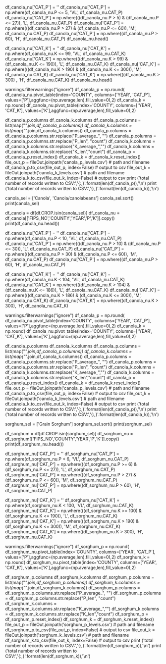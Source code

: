 <!-- P Nutrient canolabeans -->
df_canola_nu['CAT_P'] = ''
df_canola_nu['CAT_P'] = np.where(df_canola_nu.P <= 5, 'VL', df_canola_nu.CAT_P)
df_canola_nu['CAT_P'] = np.where(((df_canola_nu.P > 5) & (df_canola_nu.P <= 27)), 'L', df_canola_nu.CAT_P)
df_canola_nu['CAT_P'] = np.where(((df_canola_nu.P > 27) & (df_canola_nu.P <= 60)), 'M', df_canola_nu.CAT_P)
df_canola_nu['CAT_P'] = np.where((df_canola_nu.P > 60), 'H', df_canola_nu.CAT_P)
df_canola_nu.head()

<!-- K Nutrient canolabean  -->
df_canola_nu['CAT_K'] = ''
df_canola_nu['CAT_K'] = np.where(df_canola_nu.K <= 99, 'VL', df_canola_nu.CAT_K)
df_canola_nu['CAT_K'] = np.where(((df_canola_nu.K > 99) & (df_canola_nu.K <= 190)), 'L', df_canola_nu.CAT_K)
df_canola_nu['CAT_K'] = np.where(((df_canola_nu.K > 190) & (df_canola_nu.K <= 300)), 'M', df_canola_nu.CAT_K)
df_canola_nu['CAT_K'] = np.where(((df_canola_nu.K > 300) , 'H', df_canola_nu.CAT_K)
df_canola_nu.head()

warnings.filterwarnings("ignore")
df_canola_p = np.round( df_canola_nu.pivot_table(index='COUNTY', columns=['YEAR', 'CAT_P'], values=['P'],aggfunc=(np.average,len),fill_value=0),2)
df_canola_k = np.round( df_canola_nu.pivot_table(index='COUNTY', columns=['YEAR', 'CAT_K'], values=['K'],aggfunc=(np.average,len),fill_value=0),2)

df_canola_p.columns
df_canola_k.columns
df_canola_p.columns = list(map("_".join,df_canola_p.columns))
df_canola_k.columns = list(map("_".join,df_canola_k.columns))
df_canola_p.columns = df_canola_p.columns.str.replace("P_average_", "")
df_canola_p.columns = df_canola_p.columns.str.replace("P_len", "count")
df_canola_k.columns = df_canola_k.columns.str.replace("K_average_","")
df_canola_k.columns = df_canola_k.columns.str.replace("K_len","count")
df_canola_p = df_canola_p.reset_index()
df_canola_k = df_canola_k.reset_index()
file_out_p = fileOut.joinpath('canola_p_levels.csv')  # path and filename
df_canola_p.to_csv(file_out_p, index=False)  # output to csv
file_out_k = fileOut.joinpath('canola_k_levels.csv')  # path and filename
df_canola_k.to_csv(file_out_k, index=False)  # output to csv
print ('total number of records written to CSV:','{:,}'.format(len(df_canola_p)),'\n')
print ('total number of records written to CSV:','{:,}'.format(len(df_canola_k)),'\n')


<!-- Canola Nutrients  -->
canola_sel = ['Canola', 'Canola/canolabeans']
canola_sel.sort()
print(canola_sel)

df_canola = df[df.CROP.isin(canola_sel)]
df_canola_nu = df_canola[['FIPS_NO','COUNTY','YEAR','P','K']].copy()
print(df_canola_nu.head())

df_canola_nu['CAT_P'] = ''
df_canola_nu['CAT_P'] = np.where(df_canola_nu.P < 10, 'VL', df_canola_nu.CAT_P)
df_canola_nu['CAT_P'] = np.where(((df_canola_nu.P > 10) & (df_canola_nu.P <= 30)), 'L', df_canola_nu.CAT_P)
df_canola_nu['CAT_P'] = np.where(((df_canola_nu.P > 30) & (df_canola_nu.P <= 60)), 'M', df_canola_nu.CAT_P)
df_canola_nu['CAT_P'] = np.where((df_canola_nu.P > 60), 'H', df_canola_nu.CAT_P)

df_canola_nu['CAT_K'] = ''
df_canola_nu['CAT_K'] = np.where(df_canola_nu.K < 104, 'VL', df_canola_nu.CAT_K)
df_canola_nu['CAT_K'] = np.where(((df_canola_nu.K > 104) & (df_canola_nu.K <= 186)), 'L', df_canola_nu.CAT_K)
df_canola_nu['CAT_K'] = np.where(((df_canola_nu.K > 186) & (df_canola_nu.K <= 300)), 'M', df_canola_nu.CAT_K)
df_canola_nu['CAT_K'] = np.where((df_canola_nu.K > 300), 'H', df_canola_nu.CAT_K)

warnings.filterwarnings("ignore")
df_canola_p = np.round( df_canola_nu.pivot_table(index='COUNTY', columns=['YEAR', 'CAT_P'], values=['P'],aggfunc=(np.average,len),fill_value=0),2)
df_canola_k = np.round( df_canola_nu.pivot_table(index='COUNTY', columns=['YEAR', 'CAT_K'], values=['K'],aggfunc=(np.average,len),fill_value=0),2)

df_canola_p.columns
df_canola_k.columns
df_canola_p.columns = list(map("_".join,df_canola_p.columns))
df_canola_k.columns = list(map("_".join,df_canola_k.columns))
df_canola_p.columns = df_canola_p.columns.str.replace("P_average_", "")
df_canola_p.columns = df_canola_p.columns.str.replace("P_len", "count")
df_canola_k.columns = df_canola_k.columns.str.replace("K_average_","")
df_canola_k.columns = df_canola_k.columns.str.replace("K_len","count")
df_canola_p = df_canola_p.reset_index()
df_canola_k = df_canola_k.reset_index()
file_out_p = fileOut.joinpath('canola_p_levels.csv')  # path and filename
df_canola_p.to_csv(file_out_p, index=False)  # output to csv
file_out_k = fileOut.joinpath('canola_k_levels.csv')  # path and filename
df_canola_k.to_csv(file_out_k, index=False)  # output to csv
print ('total number of records written to CSV:','{:,}'.format(len(df_canola_p)),'\n')
print ('total number of records written to CSV:','{:,}'.format(len(df_canola_k)),'\n')

<!-- Sorghum Grain-->
sorghum_sel = ['Grain Sorghum']
sorghum_sel.sort()
print(sorghum_sel)

df_sorghum = df[df.CROP.isin(sorghum_sel)]
df_sorghum_nu = df_sorghum[['FIPS_NO','COUNTY','YEAR','P','K']].copy()
print(df_sorghum_nu.head())

df_sorghum_nu['CAT_P'] = ''
df_sorghum_nu['CAT_P'] = np.where(df_sorghum_nu.P < 6, 'VL', df_sorghum_nu.CAT_P)
df_sorghum_nu['CAT_P'] = np.where(((df_sorghum_nu.P >= 6) & (df_sorghum_nu.P <= 27)), 'L', df_sorghum_nu.CAT_P)
df_sorghum_nu['CAT_P'] = np.where(((df_sorghum_nu.P > 27) & (df_sorghum_nu.P <= 60)), 'M', df_sorghum_nu.CAT_P)
df_sorghum_nu['CAT_P'] = np.where((df_sorghum_nu.P > 60), 'H', df_sorghum_nu.CAT_P)

df_sorghum_nu['CAT_K'] = ''
df_sorghum_nu['CAT_K'] = np.where(df_sorghum_nu.K < 100, 'VL', df_sorghum_nu.CAT_K)
df_sorghum_nu['CAT_K'] = np.where(((df_sorghum_nu.K >= 100) & (df_sorghum_nu.K <= 190)), 'L', df_sorghum_nu.CAT_K)
df_sorghum_nu['CAT_K'] = np.where(((df_sorghum_nu.K > 190) & (df_sorghum_nu.K <= 300)), 'M', df_sorghum_nu.CAT_K)
df_sorghum_nu['CAT_K'] = np.where((df_sorghum_nu.K > 300), 'H', df_sorghum_nu.CAT_K)

warnings.filterwarnings("ignore")
df_sorghum_p = np.round( df_sorghum_nu.pivot_table(index='COUNTY', columns=['YEAR', 'CAT_P'], values=['P'],aggfunc=(np.average,len),fill_value=0),2)
df_sorghum_k = np.round( df_sorghum_nu.pivot_table(index='COUNTY', columns=['YEAR', 'CAT_K'], values=['K'],aggfunc=(np.average,len),fill_value=0),2)

df_sorghum_p.columns
df_sorghum_k.columns
df_sorghum_p.columns = list(map("_".join,df_sorghum_p.columns))
df_sorghum_k.columns = list(map("_".join,df_sorghum_k.columns))
df_sorghum_p.columns = df_sorghum_p.columns.str.replace("P_average_", "")
df_sorghum_p.columns = df_sorghum_p.columns.str.replace("P_len", "count")
df_sorghum_k.columns = df_sorghum_k.columns.str.replace("K_average_","")
df_sorghum_k.columns = df_sorghum_k.columns.str.replace("K_len","count")
df_sorghum_p = df_sorghum_p.reset_index()
df_sorghum_k = df_sorghum_k.reset_index()
file_out_p = fileOut.joinpath('sorghum_p_levels.csv')  # path and filename
df_sorghum_p.to_csv(file_out_p, index=False)  # output to csv
file_out_k = fileOut.joinpath('sorghum_k_levels.csv')  # path and filename
df_sorghum_k.to_csv(file_out_k, index=False)  # output to csv
print ('total number of records written to CSV:','{:,}'.format(len(df_sorghum_p)),'\n')
print ('total number of records written to CSV:','{:,}'.format(len(df_sorghum_k)),'\n')

<!-- tobacco -->
